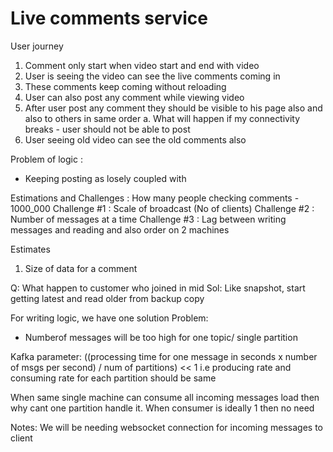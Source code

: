 # Live comments service

User journey
1. Comment only start when video start and end with video
2. User is seeing the video can see the live comments coming in
3. These comments keep coming without reloading
4. User can also post any comment while viewing video
5. After user post any comment they should be visible to 
    his page also and also to others in same order
   a. What will happen if my connectivity breaks - user should not be able to post
5. User seeing old video can see the old comments also



Problem of logic :
- Keeping posting as losely coupled with 

Estimations and Challenges : 
How many people checking comments - 1000_000 
Challenge #1 : Scale of broadcast (No of clients)
Challenge #2 : Number of messages at a time
Challenge #3 : Lag between writing messages and reading and also order on 2 machines

Estimates
1. Size of data for a comment


Q:  What happen to customer who joined in mid
Sol: Like snapshot, start getting latest and read older from backup copy


For writing logic, we have one solution
Problem:
- Numberof messages will be too high for one topic/ single partition


Kafka parameter:
((processing time for one message in seconds x number of msgs per second) / num of partitions) << 1
i.e producing rate and consuming rate for each partition should be same


When same single machine can consume all incoming messages load then why cant one partition handle it.
When consumer is ideally 1 then no need


Notes:
We will be needing websocket connection for incoming messages to client
